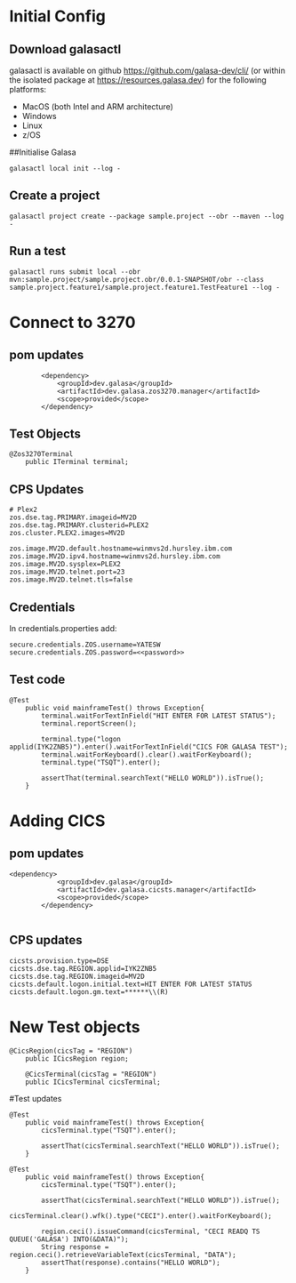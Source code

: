 # Initial Config

## Download galasactl
galasactl is available on github https://github.com/galasa-dev/cli/ (or within the isolated package at https://resources.galasa.dev) for the following platforms:
* MacOS (both Intel and ARM architecture)
* Windows
* Linux
* z/OS

##Initialise Galasa
```
galasactl local init --log -
```

## Create a project
```
galasactl project create --package sample.project --obr --maven --log -
```

## Run a test
```
galasactl runs submit local --obr mvn:sample.project/sample.project.obr/0.0.1-SNAPSHOT/obr --class sample.project.feature1/sample.project.feature1.TestFeature1 --log -
```

# Connect to 3270
## pom updates
```
		<dependency>
			<groupId>dev.galasa</groupId>
			<artifactId>dev.galasa.zos3270.manager</artifactId>
			<scope>provided</scope>
		</dependency>
```
## Test Objects
```
@Zos3270Terminal
	public ITerminal terminal;
```

## CPS Updates
```
# Plex2
zos.dse.tag.PRIMARY.imageid=MV2D
zos.dse.tag.PRIMARY.clusterid=PLEX2
zos.cluster.PLEX2.images=MV2D

zos.image.MV2D.default.hostname=winmvs2d.hursley.ibm.com
zos.image.MV2D.ipv4.hostname=winmvs2d.hursley.ibm.com
zos.image.MV2D.sysplex=PLEX2
zos.image.MV2D.telnet.port=23
zos.image.MV2D.telnet.tls=false
```

## Credentials
In credentials.properties add:
```
secure.credentials.ZOS.username=YATESW
secure.credentials.ZOS.password=<<password>>
```

## Test code
```
@Test
	public void mainframeTest() throws Exception{
		terminal.waitForTextInField("HIT ENTER FOR LATEST STATUS");
		terminal.reportScreen();

		terminal.type("logon applid(IYK2ZNB5)").enter().waitForTextInField("CICS FOR GALASA TEST");
		terminal.waitForKeyboard().clear().waitForKeyboard();
		terminal.type("TSQT").enter();

		assertThat(terminal.searchText("HELLO WORLD")).isTrue();
	}
```

# Adding CICS

## pom updates
```
<dependency>
			<groupId>dev.galasa</groupId>
			<artifactId>dev.galasa.cicsts.manager</artifactId>
			<scope>provided</scope>
		</dependency>
        
```

## CPS updates
```
cicsts.provision.type=DSE
cicsts.dse.tag.REGION.applid=IYK2ZNB5
cicsts.dse.tag.REGION.imageid=MV2D
cicsts.default.logon.initial.text=HIT ENTER FOR LATEST STATUS
cicsts.default.logon.gm.text=******\\(R)
```

# New Test objects
```
@CicsRegion(cicsTag = "REGION")
	public ICicsRegion region;

	@CicsTerminal(cicsTag = "REGION")
	public ICicsTerminal cicsTerminal;
```

#Test updates
```
@Test
	public void mainframeTest() throws Exception{
		cicsTerminal.type("TSQT").enter();

		assertThat(cicsTerminal.searchText("HELLO WORLD")).isTrue();
	}
```

```
@Test
	public void mainframeTest() throws Exception{
		cicsTerminal.type("TSQT").enter();

		assertThat(cicsTerminal.searchText("HELLO WORLD")).isTrue();
		cicsTerminal.clear().wfk().type("CECI").enter().waitForKeyboard();

		region.ceci().issueCommand(cicsTerminal, "CECI READQ TS QUEUE('GALASA') INTO(&DATA)");
		String response = region.ceci().retrieveVariableText(cicsTerminal, "DATA");
		assertThat(response).contains("HELLO WORLD");
	}
```

